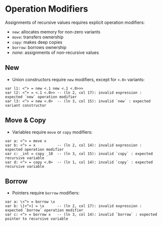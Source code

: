 # Operation Modifiers

Assignments of recursive values requires explicit operation modifiers:

- `new`:    allocates memory for non-zero variants
- `move`:   transfers ownership
- `copy`:   makes deep copies
- `borrow`: borrows ownership
- *none*:   assignments of non-recursive values

## New

- Union constructors require `new` modifiers, except for `<.0>` variants:

```
var l1: <^> = new <.1 new <.1 <.0>>>
var l2: <^> = <.1 <.0>> -- (ln 2, col 17): invalid expression : expected `new` operation modifier
var l3: <^> = new <.0>  -- (ln 3, col 15): invalid `new` : expected variant constructor
```

## Move & Copy

- Variables require `move` or `copy` modifiers:

```
var a: <^> = move x
var b: <^> = x          -- (ln 2, col 14): invalid expression : expected operation modifier
var c: _int = copy _10  -- (ln 3, col 15): invalid `copy` : expected recursive variable
var d: <^> = copy <.0>  -- (ln 1, col 14): invalid `copy` : expected recursive variable
```

## Borrow

- Pointers require `borrow` modifiers:

```
var a: \<^> = borrow \x
var b: \[<^>] = \x      -- (ln 2, col 17): invalid expression : expected `borrow` operation modifier
var c: <^> = borrow x   -- (ln 3, col 14): invalid `borrow` : expected pointer to recursive variable
```

